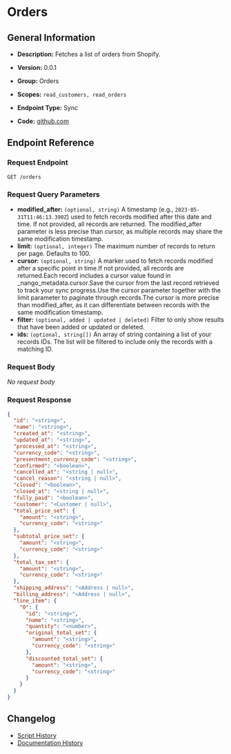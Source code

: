<!-- BEGIN GENERATED CONTENT -->
# Orders

## General Information

- **Description:** Fetches a list of orders from Shopify.

- **Version:** 0.0.1
- **Group:** Orders
- **Scopes:** `read_customers, read_orders`
- **Endpoint Type:** Sync
- **Code:** [github.com](https://github.com/NangoHQ/integration-templates/tree/main/integrations/shopify/syncs/orders.ts)


## Endpoint Reference

### Request Endpoint

`GET /orders`

### Request Query Parameters

- **modified_after:** `(optional, string)` A timestamp (e.g., `2023-05-31T11:46:13.390Z`) used to fetch records modified after this date and time. If not provided, all records are returned. The modified_after parameter is less precise than cursor, as multiple records may share the same modification timestamp.
- **limit:** `(optional, integer)` The maximum number of records to return per page. Defaults to 100.
- **cursor:** `(optional, string)` A marker used to fetch records modified after a specific point in time.If not provided, all records are returned.Each record includes a cursor value found in _nango_metadata.cursor.Save the cursor from the last record retrieved to track your sync progress.Use the cursor parameter together with the limit parameter to paginate through records.The cursor is more precise than modified_after, as it can differentiate between records with the same modification timestamp.
- **filter:** `(optional, added | updated | deleted)` Filter to only show results that have been added or updated or deleted.
- **ids:** `(optional, string[])` An array of string containing a list of your records IDs. The list will be filtered to include only the records with a matching ID.

### Request Body

_No request body_

### Request Response

```json
{
  "id": "<string>",
  "name": "<string>",
  "created_at": "<string>",
  "updated_at": "<string>",
  "processed_at": "<string>",
  "currency_code": "<string>",
  "presentment_currency_code": "<string>",
  "confirmed": "<boolean>",
  "cancelled_at": "<string | null>",
  "cancel_reason": "<string | null>",
  "closed": "<boolean>",
  "closed_at": "<string | null>",
  "fully_paid": "<boolean>",
  "customer": "<Customer | null>",
  "total_price_set": {
    "amount": "<string>",
    "currency_code": "<string>"
  },
  "subtotal_price_set": {
    "amount": "<string>",
    "currency_code": "<string>"
  },
  "total_tax_set": {
    "amount": "<string>",
    "currency_code": "<string>"
  },
  "shipping_address": "<Address | null>",
  "billing_address": "<Address | null>",
  "line_item": {
    "0": {
      "id": "<string>",
      "name": "<string>",
      "quantity": "<number>",
      "original_total_set": {
        "amount": "<string>",
        "currency_code": "<string>"
      },
      "discounted_total_set": {
        "amount": "<string>",
        "currency_code": "<string>"
      }
    }
  }
}
```

## Changelog

- [Script History](https://github.com/NangoHQ/integration-templates/commits/main/integrations/shopify/syncs/orders.ts)
- [Documentation History](https://github.com/NangoHQ/integration-templates/commits/main/integrations/shopify/syncs/orders.md)

<!-- END  GENERATED CONTENT -->


